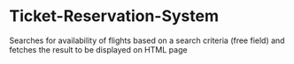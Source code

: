 # Ticket-Reservation-System
 Searches for availability of flights based on a search criteria (free field) and fetches the result to be displayed on HTML page
